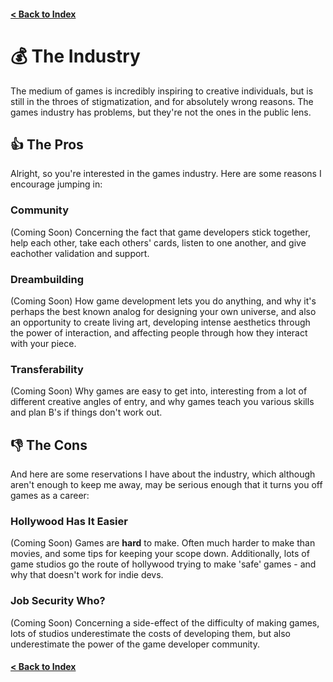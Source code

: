 #### [< Back to Index](readme.md)

# :moneybag: The Industry

The medium of games is incredibly inspiring to creative individuals, but is still in the throes of stigmatization, and for absolutely wrong reasons. The games industry has problems, but they're not the ones in the public lens.

## :thumbsup: The Pros

Alright, so you're interested in the games industry. Here are some reasons I encourage jumping in:

### Community

(Coming Soon) Concerning the fact that game developers stick together, help each other, take each others' cards, listen to one another, and give eachother validation and support.

### Dreambuilding

(Coming Soon) How game development lets you do anything, and why it's perhaps the best known analog for designing your own universe, and also an opportunity to create living art, developing intense aesthetics through the power of interaction, and affecting people through how they interact with your piece.

### Transferability

(Coming Soon) Why games are easy to get into, interesting from a lot of different creative angles of entry, and why games teach you various skills and plan B's if things don't work out.

## :thumbsdown: The Cons

And here are some reservations I have about the industry, which although aren't enough to keep me away, may be serious enough that it turns you off games as a career:

### Hollywood Has It Easier

(Coming Soon) Games are **hard** to make. Often much harder to make than movies, and some tips for keeping your scope down. Additionally, lots of game studios go the route of hollywood trying to make 'safe' games - and why that doesn't work for indie devs.

### Job Security Who?

(Coming Soon) Concerning a side-effect of the difficulty of making games, lots of studios underestimate the costs of developing them, but also underestimate the power of the game developer community.

#### [< Back to Index](readme.md)
